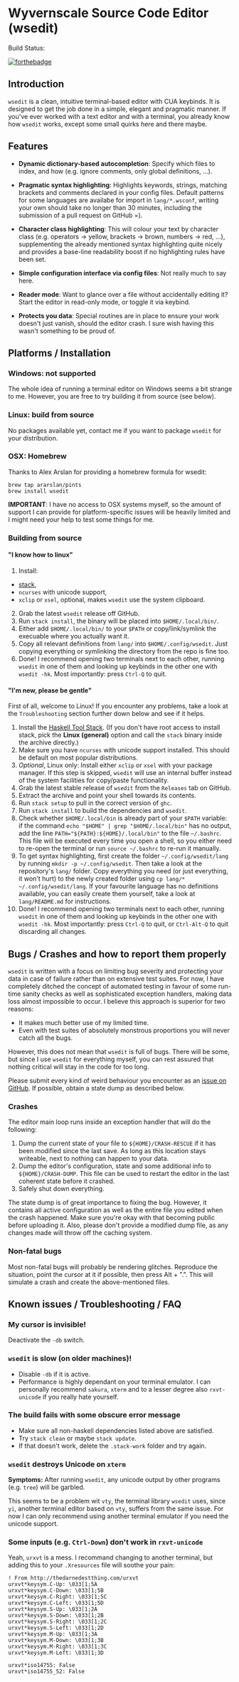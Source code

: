 # Wyvernscale Source Code Editor (wsedit)

Build Status:

[![forthebadge](http://forthebadge.com/images/badges/fuck-it-ship-it.svg)](http://forthebadge.com)

## Introduction

`wsedit` is a clean, intuitive terminal-based editor with CUA keybinds. It is
designed to get the job done in a simple, elegant and pragmatic manner. If
you've ever worked with a text editor and with a terminal, you already know
how `wsedit` works, except some small quirks here and there maybe.


## Features

* __Dynamic dictionary-based autocompletion__: Specify which files to index, and
  how (e.g. ignore comments, only global definitions, ...).

* __Pragmatic syntax highlighting__: Highlights keywords, strings, matching
  brackets and comments declared in your config files.  Default patterns for
  some languages are availabe for import in `lang/*.wsconf`, writing your own
  should take no longer than 30 minutes, including the submission of a pull
  request on GitHub =).

* __Character class highlighting__: This will colour your text by character
  class (e.g. operators -> yellow, brackets -> brown, numbers -> red, ...),
  supplementing the already mentioned syntax highlighting quite nicely and
  provides a base-line readability boost if no highlighting rules have been set.

* __Simple configuration interface via config files__: Not really much to say
  here.

* __Reader mode__: Want to glance over a file without accidentally editing it?
  Start the editor in read-only mode, or toggle it via keybind.

* __Protects you data__: Special routines are in place to ensure your work
  doesn't just vanish, should the editor crash. I sure wish having this wasn't
  something to be proud of.

## Platforms / Installation

### Windows: not supported

The whole idea of running a terminal editor on Windows seems a bit strange to
me.  However, you are free to try building it from source (see below).

### Linux: build from source

No packages available yet, contact me if you want to package `wsedit` for your
distribution.

### OSX: Homebrew

Thanks to Alex Arslan for providing a homebrew formula for wsedit:

    brew tap ararslan/pints
    brew install wsedit

**IMPORTANT**: I have no access to OSX systems myself, so the amount of support
I can provide for platform-specific issues will be heavily limited and I might
need your help to test some things for me.

### Building from source

#### "I know how to linux"

1.  Install:
  * [stack](http://docs.haskellstack.org/en/stable/README/),
  * `ncurses` with unicode support,
  * `xclip` or `xsel`, optional, makes `wsedit` use the system clipboard.
2.  Grab the latest `wsedit` release off GitHub.
3.  Run `stack install`, the binary will be placed into `$HOME/.local/bin/`.
4.  Either add `$HOME/.local/bin/` to your `$PATH` or copy/link/symlink the
    execuable where you actually want it.
5.  Copy all relevant definitions from `lang/` into `$HOME/.config/wsedit`. Just
    copying everything or symlinking the directory from the repo is fine too.
6.  Done! I recommend opening two terminals next to each other, running `wsedit`
    in one of them and looking up keybinds in the other one with `wsedit -hk`.
    Most importantly: press `Ctrl-Q` to quit.

#### "I'm new, please be gentle"

First of all, welcome to Linux! If you encounter any problems, take a look at
the `Troubleshooting` section further down below and see if it helps.

1.  Install the
    [Haskell Tool Stack](http://docs.haskellstack.org/en/stable/README/).
    (If you don't have root access to install stack, pick the
    __Linux (general)__ option and call the `stack` binary inside the archive
    directly.)
2.  Make sure you have `ncurses` with unicode support installed. This should be
    default on most popular distributions.
3.  *Optional*, Linux only: Install either `xclip` or `xsel` with your package
    manager. If this step is skipped, `wsedit` will use an internal buffer
    instead of the system facilities for copy/paste functionality.
4.  Grab the latest stable release of `wsedit` from the `Releases` tab on
    GitHub.
5.  Extract the archive and point your shell towards its contents.
6.  Run `stack setup` to pull in the correct version of `ghc`.
7.  Run `stack install` to build the dependencies and `wsedit`.
8.  Check whether `$HOME/.local/bin` is already part of your `$PATH` variable:
    if the command `echo "$HOME" | grep "$HOME/.local/bin"` has no output, add
    the line `PATH="${PATH}:${HOME}/.local/bin"` to the file `~/.bashrc`. This
    file will be executed every time you open a shell, so you either need to
    re-open the terminal or run `source ~/.bashrc` to re-run it manually.
9.  To get syntax highlighting, first create the folder `~/.config/wsedit/lang`
    by running `mkdir -p ~/.config/wsedit`. Then take a look at the repository's
    `lang/` folder. Copy everything you need (or just everything, it won't hurt)
    to the newly created folder using `cp lang/* ~/.config/wsedit/lang`. If your
    favourite language has no definitions available, you can easily create them
    yourself, take a look at `lang/README.md` for instructions.
10. Done! I recommend opening two terminals next to each other, running `wsedit`
    in one of them and looking up keybinds in the other one with `wsedit -hk`.
    Most importantly: press `Ctrl-Q` to quit, or `Ctrl-Alt-Q` to quit discarding
    all changes.


## Bugs / Crashes and how to report them properly

`wsedit` is written with a focus on limiting bug severity and protecting your
data in case of failure rather than on extensive test suites. For now, I have
completely ditched the concept of automated testing in favour of some run-time
sanity checks as well as sophisticated exception handlers, making data loss
almost impossible to occur. I believe this approach is superior for two reasons:

 * It makes much better use of my limited time.
 * Even with test suites of absolutely monstrous proportions you will never
   catch all the bugs.

However, this does not mean that `wsedit` is full of bugs. There will be some,
but since I use `wsedit` for everything myself, you can rest assured that
nothing critical will stay in the code for too long.

Please submit every kind of weird behaviour you encounter as an
[issue on GitHub](https://github.com/SirBoonami/wsedit/issues/new). If possible,
obtain a state dump as described below.

### Crashes

The editor main loop runs inside an exception handler that will do the following:

1. Dump the current state of your file to `${HOME}/CRASH-RESCUE` if it has been
   modified since the last save. As long as this location stays writeable, next
   to nothing can happen to your data.
2. Dump the editor's configuration, state and some additional info to
   `${HOME}/CRASH-DUMP`. This file can be used to restart the editor in the last
   coherent state before it crashed.
3. Safely shut down everything.

The state dump is of great importance to fixing the bug. However, it contains
all active configuration as well as the entire file you edited when the crash
happened. Make sure you're okay with that becoming public before uploading it.
Also, please don't provide a modified dump file, as any changes made will throw
off the caching system.

### Non-fatal bugs

Most non-fatal bugs will probably be rendering glitches. Reproduce the
situation, point the cursor at it if possible, then press Alt + ".".
This will simulate a crash and create the above-mentioned files.


## Known issues / Troubleshooting / FAQ

### My cursor is invisible!

Deactivate the `-db` switch.

### `wsedit` is slow (on older machines)!

  * Disable `-db` if it is active.
  * Performance is highly dependant on your terminal emulator. I can personally
    recommend `sakura`, `xterm` and to a lesser degree also `rxvt-unicode` if
    you really hate yourself.

### The build fails with some obscure error message

  * Make sure all non-haskell dependencies listed above are satisfied.
  * Try `stack clean` or maybe `stack update`.
  * If that doesn't work, delete the `.stack-work` folder and try again.

### `wsedit` destroys Unicode on `xterm`

__Symptoms:__ After running `wsedit`, any unicode output by other programs (e.g.
`tree`) will be garbled.

This seems to be a problem wit `vty`, the terminal library `wsedit` uses, since
`yi`, another terminal editor based on `vty`, suffers from the same issue. For
now I can only recommend using another terminal emulator if you need the unicode
support.

### Some inputs (e.g. `Ctrl-Down`) don't work in `rxvt-unicode`

Yeah, `urxvt` is a mess. I recommand changing to another terminal, but adding
this to your `.Xresources` file will soothe your pain:

    ! From http://thedarnedestthing.com/urxvt
    urxvt*keysym.C-Up: \033[1;5A
    urxvt*keysym.C-Down: \033[1;5B
    urxvt*keysym.C-Right: \033[1;5C
    urxvt*keysym.C-Left: \033[1;5D
    urxvt*keysym.S-Up: \033[1;2A
    urxvt*keysym.S-Down: \033[1;2B
    urxvt*keysym.S-Right: \033[1;2C
    urxvt*keysym.S-Left: \033[1;2D
    urxvt*keysym.M-Up: \033[1;3A
    urxvt*keysym.M-Down: \033[1;3B
    urxvt*keysym.M-Right: \033[1;3C
    urxvt*keysym.M-Left: \033[1;3D

    urxvt*iso14755: False
    urxvt*iso14755_52: False
